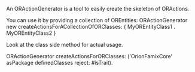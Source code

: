An ORActionGenerator is a tool to easily create the skeleton of ORActions.

You can use it by providing a collection of OREntities: 
	ORActionGenerator new createActionsForACollectionOfORClasses: { MyOREntityClass1 . MyOREntityClass2 }

Look at the class side method for actual usage.

ORActionGenerator createActionsForORClasses: ('OrionFamixCore' asPackage definedClasses reject: #isTrait).